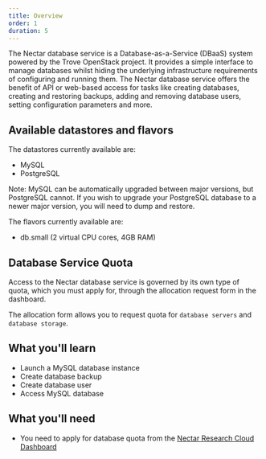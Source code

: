 ```yaml
---
title: Overview
order: 1
duration: 5
---
```


 The Nectar database service is a Database-as-a-Service (DBaaS) system powered by the Trove OpenStack project. It provides a simple interface to manage databases whilst hiding the underlying infrastructure requirements of configuring and running them. The Nectar database service offers the benefit of API or web-based access for tasks like creating databases, creating and restoring backups, adding and removing database users, setting configuration parameters and more.


## Available datastores and flavors

The datastores currently available are:
- MySQL
- PostgreSQL

Note: MySQL can be automatically upgraded between major versions, but PostgreSQL cannot. If you wish to upgrade your PostgreSQL database to a newer major version, you will need to dump and restore.

The flavors currently available are:

- db.small (2 virtual CPU cores, 4GB RAM)


## Database Service Quota

Access to the Nectar database service is governed by its own type of quota, which you must apply for, through the allocation request form in the dashboard.

The allocation form allows you to request quota for `database servers` and `database storage`.

## What you'll learn

- Launch a MySQL database instance
- Create database backup
- Create database user
- Access MySQL database

## What you'll need

-  You need to apply for database quota from the [Nectar Research Cloud Dashboard](https://dashboard.rc.nectar.org.au/)
